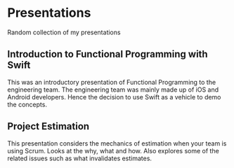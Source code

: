 # Presentations
Random collection of my presentations

## Introduction to Functional Programming with Swift
This was an introductory presentation of Functional Programming to the engineering team.
The engineering team was mainly made up of iOS and Android developers.
Hence the decision to use Swift as a vehicle to demo the concepts.

## Project Estimation
This presentation considers the mechanics of estimation when your team is using Scrum. 
Looks at the why, what and how. 
Also explores some of the related issues such as what invalidates estimates.

